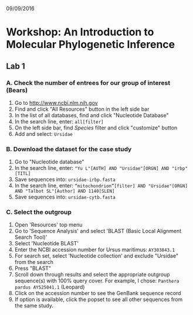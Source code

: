 09/09/2016

# Workshop: An Introduction to Molecular Phylogenetic Inference 

## Lab 1

### A. Check the number of entrees for our group of interest (Bears)
1. Go to http://www.ncbi.nlm.nih.gov
2. Find and click "All Resources" button in the left side bar
3. In the list of all databases, find and click "Nucleotide Database"
4. In the search line, enter:
`all[filter]`
5. On the left side bar, find *Species* filter and click "customize" button
6. Add and select:
`Ursidae`

### B. Download the dataset for the case study
1. Go to "Nucleotide database"
2. In the search line, enter:
`"Yu L"[AUTH] AND "Ursidae"[ORGN] AND "irbp"[TITL]`
3. Save sequences into: 
`ursidae-irbp.fasta`
4. In the search line, enter:
`“mitochondrion”[filter] AND "Ursidae"[ORGN] AND "Talbot SL"[Author] AND 1140[SLEN]`
5. Save sequences into: 
`ursidae-cytb.fasta`

### C. Select the outgroup
1. Open 'Resources' top menu
2. Go to 'Sequence Analysis' and select 'BLAST (Basic Local Alignment Search Tool)'
3. Select 'Nucleotide BLAST'
4. Enter the NCBI accession number for Ursus maritimus:
`AY303843.1`
5. For search set, select 'Nucleotide collection' and exclude "Ursidae" from the search
6. Press "BLAST"
7. Scroll down through results and select the appropriate outgroup sequence(s) with 100% query cover. For example, I chose:
`Panthera pardus AY525041.1` (Leopard)
8. Click on the accession number to see the GenBank sequence record
9. If option is available, click the popset to see all other sequences from the same study.



